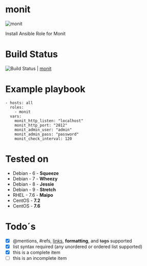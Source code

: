 monit
=========
![monit](http://www.gogolek.co.uk/wp-content/uploads/2016/07/monit.png)

Install Ansible Role for Monit

# Build Status
![Build Status](https://travis-ci.org/iDustbin/monit.svg?branch=master "https://travis-ci.org/iDustbin/monit/") | [monit](https://travis-ci.org/iDustbin/monit/)

# Example playbook
    - hosts: all
      roles:
        - monit
      vars:
		monit_http_listen: "localhost"
		monit_http_port: "2812"
		monit_admin_user: "admin"
		monit_admin_pass: "password"
		monit_check_interval: 120

# Tested on
- Debian - 6 - **Squeeze**
- Debian - 7 - **Wheezy**
- Debian - 8 - **Jessie** 
- Debian - 9 - **Stretch** 
- RHEL - 7.6 - **Maipo**
- CentOS - **7.2**
- CentOS - **7.6**

# Todo´s
- [x] @mentions, #refs, [links](), **formatting**, and <del>tags</del> supported
- [x] list syntax required (any unordered or ordered list supported)
- [x] this is a complete item
- [ ] this is an incomplete item
